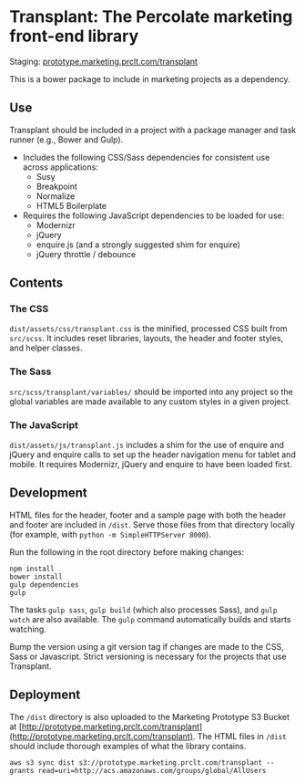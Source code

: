 # Transplant: The Percolate marketing front-end library

Staging: [prototype.marketing.prclt.com/transplant](http://prototype.marketing.prclt.com/transplant)

This is a bower package to include in marketing projects as a dependency.

## Use

Transplant should be included in a project with a package manager and task runner (e.g., Bower and Gulp).

- Includes the following CSS/Sass dependencies for consistent use across applications:
	- Susy
	- Breakpoint
	- Normalize
	- HTML5 Boilerplate
- Requires the following JavaScript dependencies to be loaded for use:
	- Modernizr
	- jQuery
	- enquire.js (and a strongly suggested shim for enquire)
	- jQuery throttle / debounce

## Contents

### The CSS

`dist/assets/css/transplant.css` is the minified, processed CSS built from `src/scss`. It includes reset libraries, layouts, the header and footer styles, and helper classes.

### The Sass

`src/scss/transplant/variables/` should be imported into any project so the global variables are made available to any custom styles in a given project.

### The JavaScript

`dist/assets/js/transplant.js` includes a shim for the use of enquire and jQuery and enquire calls to set up the header navigation menu for tablet and mobile. It requires Modernizr, jQuery and enquire to have been loaded first.

## Development

HTML files for the header, footer and a sample page with both the header and footer are included in `/dist`. Serve those files from that directory locally (for example, with `python -m SimpleHTTPServer 8000`).

Run the following in the root directory before making changes:

`npm install`  
`bower install`  
`gulp dependencies`  
`gulp`  

The tasks `gulp sass`, `gulp build` (which also processes Sass), and `gulp watch` are also available. The `gulp` command automatically builds and starts watching.

Bump the version using a git version tag if changes are made to the CSS, Sass or Javascript. Strict versioning is necessary for the projects that use Transplant.


## Deployment

The `/dist` directory is also uploaded to the Marketing Prototype S3 Bucket at [http://prototype.marketing.prclt.com/transplant](http://prototype.marketing.prclt.com/transplant). The HTML files in `/dist` should include thorough examples of what the library contains.

`aws s3 sync dist s3://prototype.marketing.prclt.com/transplant --grants read=uri=http://acs.amazonaws.com/groups/global/AllUsers`
